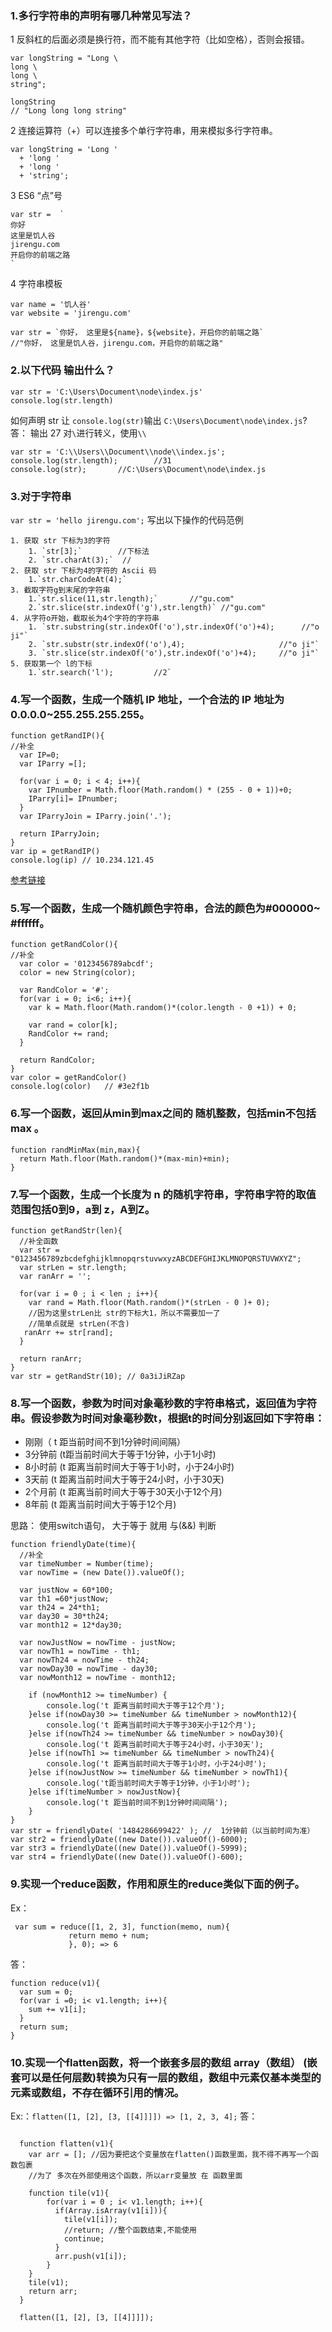 
### 1.多行字符串的声明有哪几种常见写法？
1 反斜杠的后面必须是换行符，而不能有其他字符（比如空格），否则会报错。
```
var longString = "Long \
long \
long \
string";

longString
// "Long long long string"
```
2 连接运算符（+）可以连接多个单行字符串，用来模拟多行字符串。
```
var longString = 'Long '
  + 'long '
  + 'long '
  + 'string';
```
3 ES6 “点”号
```
var str =  `
你好
这里是饥人谷
jirengu.com
开启你的前端之路
`
```
4 字符串模板
```
var name = '饥人谷'
var website = 'jirengu.com'

var str = `你好， 这里是${name}，${website}，开启你的前端之路`
//"你好， 这里是饥人谷，jirengu.com，开启你的前端之路"
```
### 2.以下代码 输出什么？
```
var str = 'C:\Users\Document\node\index.js'
console.log(str.length)
```
如何声明 str 让 `console.log(str)`输出 `C:\Users\Document\node\index.js`?
答：
输出 27
对`\`进行转义，使用`\\`
```
var str = 'C:\\Users\\Document\\node\\index.js';
console.log(str.length);        //31
console.log(str);       //C:\Users\Document\node\index.js
```
### 3.对于字符串
`var str = 'hello jirengu.com';`
写出以下操作的代码范例

```
1. 获取 str 下标为3的字符
    1. `str[3];`        //下标法
    2. `str.charAt(3);`  //
2. 获取 str 下标为4的字符的 Ascii 码
    1.`str.charCodeAt(4);`
3. 截取字符g到末尾的字符串
    1.`str.slice(11,str.length);`       //"gu.com"
    2.`str.slice(str.indexOf('g'),str.length)` //"gu.com"
4. 从字符o开始，截取长为4个字符的字符串
    1. `str.substring(str.indexOf('o'),str.indexOf('o')+4);      //"o ji"`
    2. `str.substr(str.indexOf('o'),4);                     //"o ji"`  
    3. `str.slice(str.indexOf('o'),str.indexOf('o')+4);     //"o ji"`
5. 获取第一个 l的下标
    1.`str.search('l');         //2`

```

### 4.写一个函数，生成一个随机 IP 地址，一个合法的 IP 地址为 0.0.0.0~255.255.255.255。

```
function getRandIP(){
//补全
  var IP=0;
  var IParry =[];
    
  for(var i = 0; i < 4; i++){
    var IPnumber = Math.floor(Math.random() * (255 - 0 + 1))+0;
    IParry[i]= IPnumber;
  }
  var IParryJoin = IParry.join('.');

  return IParryJoin;
}
var ip = getRandIP()
console.log(ip) // 10.234.121.45
```

 [参考链接](https://wangdoc.com/javascript/stdlib/math.html#mathrandom)
 
### 5.写一个函数，生成一个随机颜色字符串，合法的颜色为#000000~ #ffffff。

```
function getRandColor(){
//补全
  var color = '0123456789abcdf';
  color = new String(color);
  
  var RandColor = '#';
  for(var i = 0; i<6; i++){
    var k = Math.floor(Math.random()*(color.length - 0 +1)) + 0;
    
    var rand = color[k];
    RandColor += rand;
  }
  
  return RandColor;
}
var color = getRandColor()
console.log(color)   // #3e2f1b
```

### 6.写一个函数，返回从min到max之间的 随机整数，包括min不包括max 。

```
function randMinMax(min,max){
  return Math.floor(Math.random()*(max-min)+min);     
}
```

### 7.写一个函数，生成一个长度为 n 的随机字符串，字符串字符的取值范围包括0到9，a到 z，A到Z。

```
function getRandStr(len){
  //补全函数
  var str = "0123456789zbcdefghijklmnopqrstuvwxyzABCDEFGHIJKLMNOPQRSTUVWXYZ";
  var strLen = str.length;
  var ranArr = '';
  
  for(var i = 0 ; i < len ; i++){
    var rand = Math.floor(Math.random()*(strLen - 0 )+ 0);
    //因为这里strLen比 str的下标大1，所以不需要加一了
    //简单点就是 strLen(不含)
   ranArr += str[rand];
  }
  
  return ranArr;
}
var str = getRandStr(10); // 0a3iJiRZap

```
### 8.写一个函数，参数为时间对象毫秒数的字符串格式，返回值为字符串。假设参数为时间对象毫秒数t，根据t的时间分别返回如下字符串：

* 刚刚（ t 距当前时间不到1分钟时间间隔）
* 3分钟前 (t距当前时间大于等于1分钟，小于1小时)
* 8小时前 (t 距离当前时间大于等于1小时，小于24小时)
* 3天前 (t 距离当前时间大于等于24小时，小于30天)
* 2个月前 (t 距离当前时间大于等于30天小于12个月)
* 8年前 (t 距离当前时间大于等于12个月)

思路：
使用switch语句， 大于等于 就用 与(&&) 判断

```
function friendlyDate(time){
  //补全
  var timeNumber = Number(time);
  var nowTime = (new Date()).valueOf();

  var justNow = 60*100;
  var th1 =60*justNow;
  var th24 = 24*th1;
  var day30 = 30*th24; 
  var month12 = 12*day30;

  var nowJustNow = nowTime - justNow;
  var nowTh1 = nowTime - th1;
  var nowTh24 = nowTime - th24;
  var nowDay30 = nowTime - day30; 
  var nowMonth12 = nowTime - month12;

    if (nowMonth12 >= timeNumber) {
        console.log('t 距离当前时间大于等于12个月');
    }else if(nowDay30 >= timeNumber && timeNumber > nowMonth12){
        console.log('t 距离当前时间大于等于30天小于12个月');
    }else if(nowTh24 >= timeNumber && timeNumber > nowDay30){
        console.log('t 距离当前时间大于等于24小时，小于30天');
    }else if(nowTh1 >= timeNumber && timeNumber > nowTh24){
        console.log('t 距离当前时间大于等于1小时，小于24小时');
    }else if(nowJustNow >= timeNumber && timeNumber > nowTh1){
        console.log('t距当前时间大于等于1分钟，小于1小时');
    }else if(timeNumber > nowJustNow){
        console.log('t 距当前时间不到1分钟时间间隔');
    } 
}
var str = friendlyDate( '1484286699422' ); //  1分钟前（以当前时间为准）
var str2 = friendlyDate((new Date()).valueOf()-6000); 
var str3 = friendlyDate((new Date()).valueOf()-5999); 
var str4 = friendlyDate((new Date()).valueOf()-600); 
```
### 9.实现一个reduce函数，作用和原生的reduce类似下面的例子。
Ex：
```
 var sum = reduce([1, 2, 3], function(memo, num){
             return memo + num; 
             }, 0); => 6
```

答：

```
function reduce(v1){
  var sum = 0;
  for(var i =0; i< v1.length; i++){
    sum += v1[i];
  }
  return sum;
}
```

### 10.实现一个flatten函数，将一个嵌套多层的数组 array（数组） (嵌套可以是任何层数)转换为只有一层的数组，数组中元素仅基本类型的元素或数组，不存在循环引用的情况。
Ex:：`flatten([1, [2], [3, [[4]]]]) => [1, 2, 3, 4];`
答：

```
  
  function flatten(v1){
    var arr = []; //因为要把这个变量放在flatten()函数里面，我不得不再写一个函数包裹
    //为了 多次在外部使用这个函数，所以arr变量放 在 函数里面
    
    function tile(v1){
        for(var i = 0 ; i< v1.length; i++){
          if(Array.isArray(v1[i])){
            tile(v1[i]);
            //return; //整个函数结束,不能使用 
            continue;
          }
          arr.push(v1[i]);
        }
    }
    tile(v1);
    return arr;
  }
  
  flatten([1, [2], [3, [[4]]]]);
```

